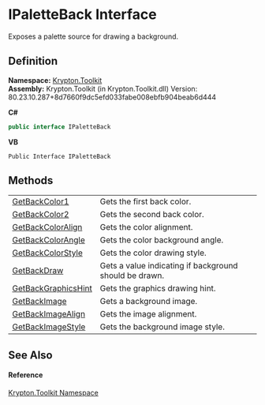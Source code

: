# IPaletteBack Interface


Exposes a palette source for drawing a background.



## Definition
**Namespace:** <a href="79d2eac2-21f4-54ff-7552-b20c33c30600.md">Krypton.Toolkit</a>  
**Assembly:** Krypton.Toolkit (in Krypton.Toolkit.dll) Version: 80.23.10.287+8d7660f9dc5efd033fabe008ebfb904beab6d444

**C#**
``` C#
public interface IPaletteBack
```
**VB**
``` VB
Public Interface IPaletteBack
```



## Methods
<table>
<tr>
<td><a href="1bd822f3-bcc2-36d1-c19b-c16c0b930db4.md">GetBackColor1</a></td>
<td>Gets the first back color.</td></tr>
<tr>
<td><a href="d34f04ce-b77a-66f0-5772-64b95393af3f.md">GetBackColor2</a></td>
<td>Gets the second back color.</td></tr>
<tr>
<td><a href="d8bbd140-34de-c45a-ce9b-cca708b80570.md">GetBackColorAlign</a></td>
<td>Gets the color alignment.</td></tr>
<tr>
<td><a href="908b392e-2b22-1e6d-a259-a6698443fb13.md">GetBackColorAngle</a></td>
<td>Gets the color background angle.</td></tr>
<tr>
<td><a href="14b2040f-1969-2673-c252-6d076e2c46e4.md">GetBackColorStyle</a></td>
<td>Gets the color drawing style.</td></tr>
<tr>
<td><a href="2c201c35-223c-d8ed-9991-4d51aa59b3ef.md">GetBackDraw</a></td>
<td>Gets a value indicating if background should be drawn.</td></tr>
<tr>
<td><a href="e15ad4ed-5498-c615-80b0-06cffc0cd7ce.md">GetBackGraphicsHint</a></td>
<td>Gets the graphics drawing hint.</td></tr>
<tr>
<td><a href="e084eac8-1b3f-8b07-46eb-5c83ac20f074.md">GetBackImage</a></td>
<td>Gets a background image.</td></tr>
<tr>
<td><a href="a29e72b7-5263-92dc-03e4-2908228a2d3e.md">GetBackImageAlign</a></td>
<td>Gets the image alignment.</td></tr>
<tr>
<td><a href="a7593d96-7215-651d-9255-8a87aa8a47ae.md">GetBackImageStyle</a></td>
<td>Gets the background image style.</td></tr>
</table>

## See Also


#### Reference
<a href="79d2eac2-21f4-54ff-7552-b20c33c30600.md">Krypton.Toolkit Namespace</a>  
